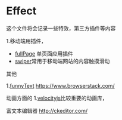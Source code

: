 # Effect
这个文件将会记录一些特效，第三方插件等内容

1.移动端用插件，
* [fullPage](https://github.com/alvarotrigo/fullPage.js) 单页面应用插件
* [swiper](http://www.swiper.com.cn/)常用于移动端网站的内容触摸滑动



其他


1.[funnyText](https://github.com/alvarotrigo/funnyText.js)
https://www.browserstack.com/


动画方面的
1.[velocityjs](http://julian.com/research/velocity/)比较重要的动画库，


富文本编辑器
http://ckeditor.com/
